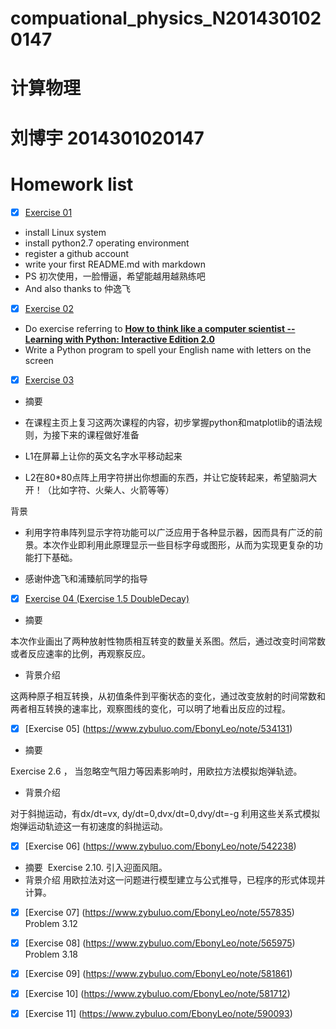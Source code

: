 # compuational_physics_N2014301020147
# 计算物理
# 刘博宇 2014301020147
# Homework list
- [x] [Exercise 01](https://github.com/EbonyLeo/compuational_physics_N2014301020147/edit/master/README.md)
- install Linux system 
- install python2.7 operating environment
- register a github account 
- write your first README.md with markdown 
- PS 初次使用，一脸懵逼，希望能越用越熟练吧
- And also thanks to 仲逸飞
- [x] [Exercise 02](https://github.com/EbonyLeo/compuational_physics_N2014301020147/blob/master/Exercise%2002)
- Do exercise referring to [**How to think like a computer scientist -- Learning with Python: Interactive Edition 2.0**](http://interactivepython.org/runestone/static/thinkcspy/index.html)
- Write a Python program to spell your English name with letters on the screen
- [x] [Exercise 03](https://www.zybuluo.com/EbonyLeo/note/512466)
* 摘要  

* 在课程主页上复习这两次课程的内容，初步掌握python和matplotlib的语法规则，为接下来的课程做好准备
* L1在屏幕上让你的英文名字水平移动起来
* L2在80*80点阵上用字符拼出你想画的东西，并让它旋转起来，希望脑洞大开！（比如字符、火柴人、火箭等等）

 背景  
* 利用字符串阵列显示字符功能可以广泛应用于各种显示器，因而具有广泛的前景。本次作业即利用此原理显示一些目标字母或图形，从而为实现更复杂的功能打下基础。
- 感谢仲逸飞和浦臻航同学的指导
- [x] [Exercise 04 (Exercise 1.5 DoubleDecay)](https://www.zybuluo.com/EbonyLeo/note/524987)
* 摘要

 本次作业画出了两种放射性物质相互转变的数量关系图。然后，通过改变时间常数或者反应速率的比例，再观察反应。

* 背景介绍

 这两种原子相互转换，从初值条件到平衡状态的变化，通过改变放射的时间常数和两者相互转换的速率比，观察图线的变化，可以明了地看出反应的过程。

- [x] [Exercise 05] (https://www.zybuluo.com/EbonyLeo/note/534131)

* 摘要

 Exercise 2.6 ， 当忽略空气阻力等因素影响时，用欧拉方法模拟炮弹轨迹。
 
* 背景介绍

 对于斜抛运动，有dx/dt=vx, dy/dt=0,dvx/dt=0,dvy/dt=-g 利用这些关系式模拟炮弹运动轨迹这一有初速度的斜抛运动。

- [x] [Exercise 06] (https://www.zybuluo.com/EbonyLeo/note/542238)
* 摘要
  Exercise 2.10. 引入迎面风阻。
* 背景介绍
 用欧拉法对这一问题进行模型建立与公式推导，已程序的形式体现并计算。
  
- [x] [Exercise 07] (https://www.zybuluo.com/EbonyLeo/note/557835)
  Problem 3.12 

- [x] [Exercise 08] (https://www.zybuluo.com/EbonyLeo/note/565975)
  Problem 3.18

- [x] [Exercise 09] (https://www.zybuluo.com/EbonyLeo/note/581861)

- [x] [Exercise 10] (https://www.zybuluo.com/EbonyLeo/note/581712)

- [x] [Exercise 11] (https://www.zybuluo.com/EbonyLeo/note/590093)
